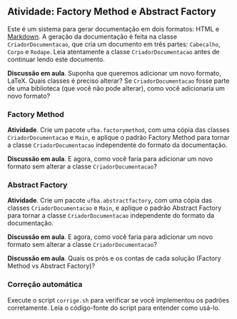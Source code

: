 ## Atividade: Factory Method e Abstract Factory

Este é um sistema para gerar documentação em dois formatos: HTML e [Markdown](http://commonmark.org/help/). A geração da documentação é feita na classe `CriadorDocumentacao`, que cria um documento em três partes: `Cabecalho`, `Corpo` e `Rodape`. Leia atentamente a classe `CriadorDocumentacao` antes de continuar lendo este documento.

**Discussão em aula**. Suponha que queremos adicionar um novo formato, LaTeX. Quais classes é preciso alterar? Se `CriadorDocumentacao` fosse parte de uma biblioteca (que você não pode alterar), como você adicionaria um novo formato?

### Factory Method

**Atividade**. Crie um pacote `ufba.factorymethod`, com uma cópia das classes `CriadorDocumentacao` e `Main`, e aplique o padrão Factory Method para tornar a classe `CriadorDocumentacao` independente do formato da documentação.

**Discussão em aula**. E agora, como você faria para adicionar um novo formato sem alterar a classe `CriadorDocumentacao`?

### Abstract Factory

**Atividade**. Crie um pacote `ufba.abstractfactory`, com uma cópia das classes `CriadorDocumentacao` e `Main`, e aplique o padrão Abstract Factory para tornar a classe `CriadorDocumentacao` independente do formato da documentação.

**Discussão em aula**. E agora, como você faria para adicionar um novo formato sem alterar a classe `CriadorDocumentacao`?

**Discussão em aula**. Quais os prós e os contas de cada solução (Factory Method vs Abstract Factory)?

### Correção automática

Execute o script `corrige.sh` para verificar se você implementou os padrões corretamente. Leia o código-fonte do script para entender como usá-lo.
